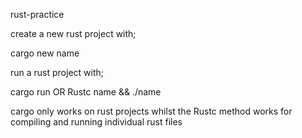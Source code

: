 rust-practice

create a new rust project with;

  cargo new name

run a rust project with;

  cargo run
  OR
  Rustc name && ./name

cargo only works on rust projects whilst the Rustc method works for compiling and running individual rust files
